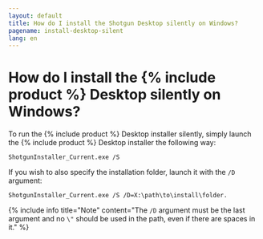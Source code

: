 ```yaml
---
layout: default
title: How do I install the Shotgun Desktop silently on Windows?
pagename: install-desktop-silent
lang: en
---
```


# How do I install the {% include product %} Desktop silently on Windows?

To run the {% include product %} Desktop installer silently, simply launch the {% include product %} Desktop installer the following way:

`ShotgunInstaller_Current.exe /S`

If you wish to also specify the installation folder, launch it with the `/D` argument:

`ShotgunInstaller_Current.exe /S /D=X:\path\to\install\folder.`

{% include info title="Note" content="The `/D` argument must be the last argument and no `\"` should be used in the path, even if there are spaces in it." %}